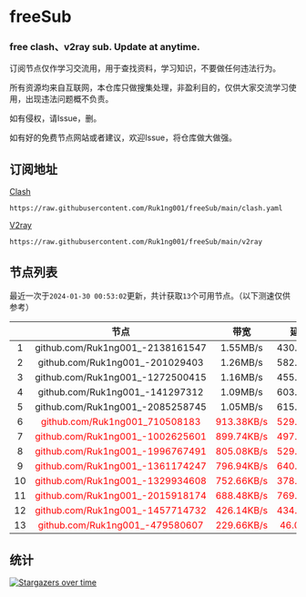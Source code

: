 # freeSub
### free clash、v2ray sub. Update at anytime.

订阅节点仅作学习交流用，用于查找资料，学习知识，不要做任何违法行为。

所有资源均来自互联网，本仓库只做搜集处理，非盈利目的，仅供大家交流学习使用，出现违法问题概不负责。

如有侵权，请Issue，删。

如有好的免费节点网站或者建议，欢迎Issue，将仓库做大做强。

## 订阅地址
[Clash](https://raw.githubusercontent.com/Ruk1ng001/freeSub/main/clash.yaml)
```
https://raw.githubusercontent.com/Ruk1ng001/freeSub/main/clash.yaml
```
[V2ray](https://raw.githubusercontent.com/Ruk1ng001/freeSub/main/v2ray)
```
https://raw.githubusercontent.com/Ruk1ng001/freeSub/main/v2ray
```

## 节点列表

最近一次于`2024-01-30 00:53:02`更新，共计获取`13`个可用节点。（以下测速仅供参考）

|  | 节点 | 带宽 | 延迟 |
|:-:|:--:|:--:|:--:|
 | 1 | github.com/Ruk1ng001_-2138161547 | 1.55MB/s | 430.00ms |
 | 2 | github.com/Ruk1ng001_-201029403 | 1.26MB/s | 582.00ms |
 | 3 | github.com/Ruk1ng001_-1272500415 | 1.16MB/s | 455.00ms |
 | 4 | github.com/Ruk1ng001_-141297312 | 1.09MB/s | 603.00ms |
 | 5 | github.com/Ruk1ng001_-2085258745 | 1.05MB/s | 615.00ms |
 | 6 | <font color=red>github.com/Ruk1ng001_710508183</font> | <font color=red>913.38KB/s</font> | <font color=red>529.00ms</font> |
 | 7 | <font color=red>github.com/Ruk1ng001_-1002625601</font> | <font color=red>899.74KB/s</font> | <font color=red>497.00ms</font> |
 | 8 | <font color=red>github.com/Ruk1ng001_-1996767491</font> | <font color=red>805.08KB/s</font> | <font color=red>529.00ms</font> |
 | 9 | <font color=red>github.com/Ruk1ng001_-1361174247</font> | <font color=red>796.94KB/s</font> | <font color=red>640.00ms</font> |
 | 10 | <font color=red>github.com/Ruk1ng001_-1329934608</font> | <font color=red>752.66KB/s</font> | <font color=red>378.00ms</font> |
 | 11 | <font color=red>github.com/Ruk1ng001_-2015918174</font> | <font color=red>688.48KB/s</font> | <font color=red>769.00ms</font> |
 | 12 | <font color=red>github.com/Ruk1ng001_-1457714732</font> | <font color=red>426.14KB/s</font> | <font color=red>434.00ms</font> |
 | 13 | <font color=red>github.com/Ruk1ng001_-479580607</font> | <font color=red>229.66KB/s</font> | <font color=red>46.00ms</font> |


## 统计

[![Stargazers over time](https://starchart.cc/Ruk1ng001/freeSub.svg)](https://starchart.cc/Ruk1ng001/freeSub)